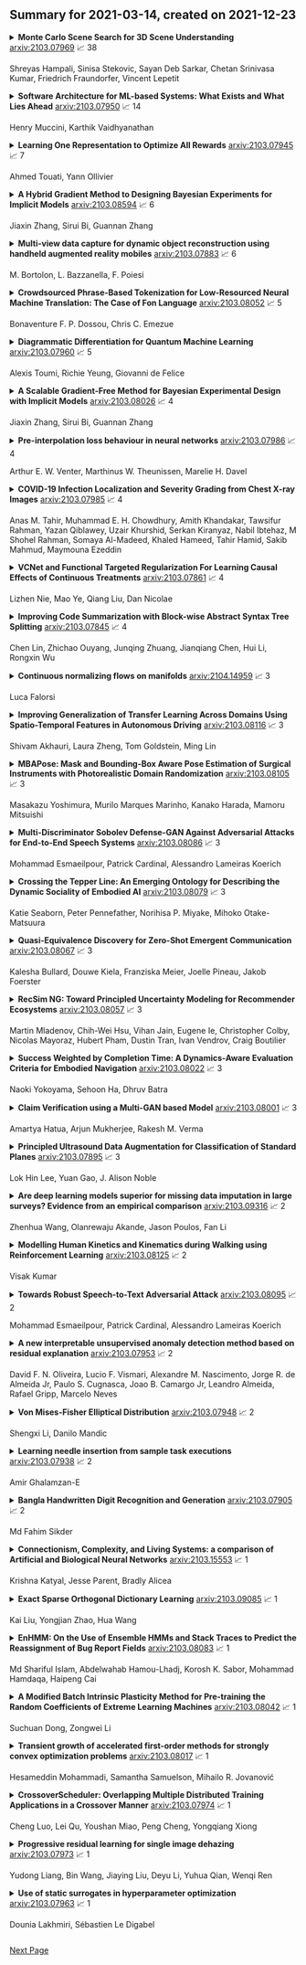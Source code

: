## Summary for 2021-03-14, created on 2021-12-23


<details><summary><b>Monte Carlo Scene Search for 3D Scene Understanding</b>
<a href="https://arxiv.org/abs/2103.07969">arxiv:2103.07969</a>
&#x1F4C8; 38 <br>
<p>Shreyas Hampali, Sinisa Stekovic, Sayan Deb Sarkar, Chetan Srinivasa Kumar, Friedrich Fraundorfer, Vincent Lepetit</p></summary>
<p>

**Abstract:** We explore how a general AI algorithm can be used for 3D scene understanding to reduce the need for training data. More exactly, we propose a modification of the Monte Carlo Tree Search (MCTS) algorithm to retrieve objects and room layouts from noisy RGB-D scans. While MCTS was developed as a game-playing algorithm, we show it can also be used for complex perception problems. Our adapted MCTS algorithm has few easy-to-tune hyperparameters and can optimise general losses. We use it to optimise the posterior probability of objects and room layout hypotheses given the RGB-D data. This results in an analysis-by-synthesis approach that explores the solution space by rendering the current solution and comparing it to the RGB-D observations. To perform this exploration even more efficiently, we propose simple changes to the standard MCTS' tree construction and exploration policy. We demonstrate our approach on the ScanNet dataset. Our method often retrieves configurations that are better than some manual annotations, especially on layouts.

</p>
</details>

<details><summary><b>Software Architecture for ML-based Systems: What Exists and What Lies Ahead</b>
<a href="https://arxiv.org/abs/2103.07950">arxiv:2103.07950</a>
&#x1F4C8; 14 <br>
<p>Henry Muccini, Karthik Vaidhyanathan</p></summary>
<p>

**Abstract:** The increasing usage of machine learning (ML) coupled with the software architectural challenges of the modern era has resulted in two broad research areas: i) software architecture for ML-based systems, which focuses on developing architectural techniques for better developing ML-based software systems, and ii) ML for software architectures, which focuses on developing ML techniques to better architect traditional software systems. In this work, we focus on the former side of the spectrum with a goal to highlight the different architecting practices that exist in the current scenario for architecting ML-based software systems. We identify four key areas of software architecture that need the attention of both the ML and software practitioners to better define a standard set of practices for architecting ML-based software systems. We base these areas in light of our experience in architecting an ML-based software system for solving queuing challenges in one of the largest museums in Italy.

</p>
</details>

<details><summary><b>Learning One Representation to Optimize All Rewards</b>
<a href="https://arxiv.org/abs/2103.07945">arxiv:2103.07945</a>
&#x1F4C8; 7 <br>
<p>Ahmed Touati, Yann Ollivier</p></summary>
<p>

**Abstract:** We introduce the forward-backward (FB) representation of the dynamics of a reward-free Markov decision process. It provides explicit near-optimal policies for any reward specified a posteriori. During an unsupervised phase, we use reward-free interactions with the environment to learn two representations via off-the-shelf deep learning methods and temporal difference (TD) learning. In the test phase, a reward representation is estimated either from observations or an explicit reward description (e.g., a target state). The optimal policy for that reward is directly obtained from these representations, with no planning. We assume access to an exploration scheme or replay buffer for the first phase.
  The corresponding unsupervised loss is well-principled: if training is perfect, the policies obtained are provably optimal for any reward function. With imperfect training, the sub-optimality is proportional to the unsupervised approximation error. The FB representation learns long-range relationships between states and actions, via a predictive occupancy map, without having to synthesize states as in model-based approaches.
  This is a step towards learning controllable agents in arbitrary black-box stochastic environments. This approach compares well to goal-oriented RL algorithms on discrete and continuous mazes, pixel-based MsPacman, and the FetchReach virtual robot arm. We also illustrate how the agent can immediately adapt to new tasks beyond goal-oriented RL.

</p>
</details>

<details><summary><b>A Hybrid Gradient Method to Designing Bayesian Experiments for Implicit Models</b>
<a href="https://arxiv.org/abs/2103.08594">arxiv:2103.08594</a>
&#x1F4C8; 6 <br>
<p>Jiaxin Zhang, Sirui Bi, Guannan Zhang</p></summary>
<p>

**Abstract:** Bayesian experimental design (BED) aims at designing an experiment to maximize the information gathering from the collected data. The optimal design is usually achieved by maximizing the mutual information (MI) between the data and the model parameters. When the analytical expression of the MI is unavailable, e.g., having implicit models with intractable data distributions, a neural network-based lower bound of the MI was recently proposed and a gradient ascent method was used to maximize the lower bound. However, the approach in Kleinegesse et al., 2020 requires a pathwise sampling path to compute the gradient of the MI lower bound with respect to the design variables, and such a pathwise sampling path is usually inaccessible for implicit models. In this work, we propose a hybrid gradient approach that leverages recent advances in variational MI estimator and evolution strategies (ES) combined with black-box stochastic gradient ascent (SGA) to maximize the MI lower bound. This allows the design process to be achieved through a unified scalable procedure for implicit models without sampling path gradients. Several experiments demonstrate that our approach significantly improves the scalability of BED for implicit models in high-dimensional design space.

</p>
</details>

<details><summary><b>Multi-view data capture for dynamic object reconstruction using handheld augmented reality mobiles</b>
<a href="https://arxiv.org/abs/2103.07883">arxiv:2103.07883</a>
&#x1F4C8; 6 <br>
<p>M. Bortolon, L. Bazzanella, F. Poiesi</p></summary>
<p>

**Abstract:** We propose a system to capture nearly-synchronous frame streams from multiple and moving handheld mobiles that is suitable for dynamic object 3D reconstruction. Each mobile executes Simultaneous Localisation and Mapping on-board to estimate its pose, and uses a wireless communication channel to send or receive synchronisation triggers. Our system can harvest frames and mobile poses in real time using a decentralised triggering strategy and a data-relay architecture that can be deployed either at the Edge or in the Cloud. We show the effectiveness of our system by employing it for 3D skeleton and volumetric reconstructions. Our triggering strategy achieves equal performance to that of an NTP-based synchronisation approach, but offers higher flexibility, as it can be adjusted online based on application needs. We created a challenging new dataset, namely 4DM, that involves six handheld augmented reality mobiles recording an actor performing sports actions outdoors. We validate our system on 4DM, analyse its strengths and limitations, and compare its modules with alternative ones.

</p>
</details>

<details><summary><b>Crowdsourced Phrase-Based Tokenization for Low-Resourced Neural Machine Translation: The Case of Fon Language</b>
<a href="https://arxiv.org/abs/2103.08052">arxiv:2103.08052</a>
&#x1F4C8; 5 <br>
<p>Bonaventure F. P. Dossou, Chris C. Emezue</p></summary>
<p>

**Abstract:** Building effective neural machine translation (NMT) models for very low-resourced and morphologically rich African indigenous languages is an open challenge. Besides the issue of finding available resources for them, a lot of work is put into preprocessing and tokenization. Recent studies have shown that standard tokenization methods do not always adequately deal with the grammatical, diacritical, and tonal properties of some African languages. That, coupled with the extremely low availability of training samples, hinders the production of reliable NMT models. In this paper, using Fon language as a case study, we revisit standard tokenization methods and introduce Word-Expressions-Based (WEB) tokenization, a human-involved super-words tokenization strategy to create a better representative vocabulary for training. Furthermore, we compare our tokenization strategy to others on the Fon-French and French-Fon translation tasks.

</p>
</details>

<details><summary><b>Diagrammatic Differentiation for Quantum Machine Learning</b>
<a href="https://arxiv.org/abs/2103.07960">arxiv:2103.07960</a>
&#x1F4C8; 5 <br>
<p>Alexis Toumi, Richie Yeung, Giovanni de Felice</p></summary>
<p>

**Abstract:** We introduce diagrammatic differentiation for tensor calculus by generalising the dual number construction from rigs to monoidal categories. Applying this to ZX diagrams, we show how to calculate diagrammatically the gradient of a linear map with respect to a phase parameter. For diagrams of parametrised quantum circuits, we get the well-known parameter-shift rule at the basis of many variational quantum algorithms. We then extend our method to the automatic differentation of hybrid classical-quantum circuits, using diagrams with bubbles to encode arbitrary non-linear operators. Moreover, diagrammatic differentiation comes with an open-source implementation in DisCoPy, the Python library for monoidal categories. Diagrammatic gradients of classical-quantum circuits can then be simplified using the PyZX library and executed on quantum hardware via the tket compiler. This opens the door to many practical applications harnessing both the structure of string diagrams and the computational power of quantum machine learning.

</p>
</details>

<details><summary><b>A Scalable Gradient-Free Method for Bayesian Experimental Design with Implicit Models</b>
<a href="https://arxiv.org/abs/2103.08026">arxiv:2103.08026</a>
&#x1F4C8; 4 <br>
<p>Jiaxin Zhang, Sirui Bi, Guannan Zhang</p></summary>
<p>

**Abstract:** Bayesian experimental design (BED) is to answer the question that how to choose designs that maximize the information gathering. For implicit models, where the likelihood is intractable but sampling is possible, conventional BED methods have difficulties in efficiently estimating the posterior distribution and maximizing the mutual information (MI) between data and parameters. Recent work proposed the use of gradient ascent to maximize a lower bound on MI to deal with these issues. However, the approach requires a sampling path to compute the pathwise gradient of the MI lower bound with respect to the design variables, and such a pathwise gradient is usually inaccessible for implicit models. In this paper, we propose a novel approach that leverages recent advances in stochastic approximate gradient ascent incorporated with a smoothed variational MI estimator for efficient and robust BED. Without the necessity of pathwise gradients, our approach allows the design process to be achieved through a unified procedure with an approximate gradient for implicit models. Several experiments show that our approach outperforms baseline methods, and significantly improves the scalability of BED in high-dimensional problems.

</p>
</details>

<details><summary><b>Pre-interpolation loss behaviour in neural networks</b>
<a href="https://arxiv.org/abs/2103.07986">arxiv:2103.07986</a>
&#x1F4C8; 4 <br>
<p>Arthur E. W. Venter, Marthinus W. Theunissen, Marelie H. Davel</p></summary>
<p>

**Abstract:** When training neural networks as classifiers, it is common to observe an increase in average test loss while still maintaining or improving the overall classification accuracy on the same dataset. In spite of the ubiquity of this phenomenon, it has not been well studied and is often dismissively attributed to an increase in borderline correct classifications. We present an empirical investigation that shows how this phenomenon is actually a result of the differential manner by which test samples are processed. In essence: test loss does not increase overall, but only for a small minority of samples. Large representational capacities allow losses to decrease for the vast majority of test samples at the cost of extreme increases for others. This effect seems to be mainly caused by increased parameter values relating to the correctly processed sample features. Our findings contribute to the practical understanding of a common behaviour of deep neural networks. We also discuss the implications of this work for network optimisation and generalisation.

</p>
</details>

<details><summary><b>COVID-19 Infection Localization and Severity Grading from Chest X-ray Images</b>
<a href="https://arxiv.org/abs/2103.07985">arxiv:2103.07985</a>
&#x1F4C8; 4 <br>
<p>Anas M. Tahir, Muhammad E. H. Chowdhury, Amith Khandakar, Tawsifur Rahman, Yazan Qiblawey, Uzair Khurshid, Serkan Kiranyaz, Nabil Ibtehaz, M Shohel Rahman, Somaya Al-Madeed, Khaled Hameed, Tahir Hamid, Sakib Mahmud, Maymouna Ezeddin</p></summary>
<p>

**Abstract:** Coronavirus disease 2019 (COVID-19) has been the main agenda of the whole world, since it came into sight in December 2019 as it has significantly affected the world economy and healthcare system. Given the effects of COVID-19 on pulmonary tissues, chest radiographic imaging has become a necessity for screening and monitoring the disease. Numerous studies have proposed Deep Learning approaches for the automatic diagnosis of COVID-19. Although these methods achieved astonishing performance in detection, they have used limited chest X-ray (CXR) repositories for evaluation, usually with a few hundred COVID-19 CXR images only. Thus, such data scarcity prevents reliable evaluation with the potential of overfitting. In addition, most studies showed no or limited capability in infection localization and severity grading of COVID-19 pneumonia. In this study, we address this urgent need by proposing a systematic and unified approach for lung segmentation and COVID-19 localization with infection quantification from CXR images. To accomplish this, we have constructed the largest benchmark dataset with 33,920 CXR images, including 11,956 COVID-19 samples, where the annotation of ground-truth lung segmentation masks is performed on CXRs by a novel human-machine collaborative approach. An extensive set of experiments was performed using the state-of-the-art segmentation networks, U-Net, U-Net++, and Feature Pyramid Networks (FPN). The developed network, after an extensive iterative process, reached a superior performance for lung region segmentation with Intersection over Union (IoU) of 96.11% and Dice Similarity Coefficient (DSC) of 97.99%. Furthermore, COVID-19 infections of various shapes and types were reliably localized with 83.05% IoU and 88.21% DSC. Finally, the proposed approach has achieved an outstanding COVID-19 detection performance with both sensitivity and specificity values above 99%.

</p>
</details>

<details><summary><b>VCNet and Functional Targeted Regularization For Learning Causal Effects of Continuous Treatments</b>
<a href="https://arxiv.org/abs/2103.07861">arxiv:2103.07861</a>
&#x1F4C8; 4 <br>
<p>Lizhen Nie, Mao Ye, Qiang Liu, Dan Nicolae</p></summary>
<p>

**Abstract:** Motivated by the rising abundance of observational data with continuous treatments, we investigate the problem of estimating the average dose-response curve (ADRF). Available parametric methods are limited in their model space, and previous attempts in leveraging neural network to enhance model expressiveness relied on partitioning continuous treatment into blocks and using separate heads for each block; this however produces in practice discontinuous ADRFs. Therefore, the question of how to adapt the structure and training of neural network to estimate ADRFs remains open. This paper makes two important contributions. First, we propose a novel varying coefficient neural network (VCNet) that improves model expressiveness while preserving continuity of the estimated ADRF. Second, to improve finite sample performance, we generalize targeted regularization to obtain a doubly robust estimator of the whole ADRF curve.

</p>
</details>

<details><summary><b>Improving Code Summarization with Block-wise Abstract Syntax Tree Splitting</b>
<a href="https://arxiv.org/abs/2103.07845">arxiv:2103.07845</a>
&#x1F4C8; 4 <br>
<p>Chen Lin, Zhichao Ouyang, Junqing Zhuang, Jianqiang Chen, Hui Li, Rongxin Wu</p></summary>
<p>

**Abstract:** Automatic code summarization frees software developers from the heavy burden of manual commenting and benefits software development and maintenance. Abstract Syntax Tree (AST), which depicts the source code's syntactic structure, has been incorporated to guide the generation of code summaries. However, existing AST based methods suffer from the difficulty of training and generate inadequate code summaries. In this paper, we present the Block-wise Abstract Syntax Tree Splitting method (BASTS for short), which fully utilizes the rich tree-form syntax structure in ASTs, for improving code summarization. BASTS splits the code of a method based on the blocks in the dominator tree of the Control Flow Graph, and generates a split AST for each code split. Each split AST is then modeled by a Tree-LSTM using a pre-training strategy to capture local non-linear syntax encoding. The learned syntax encoding is combined with code encoding, and fed into Transformer to generate high-quality code summaries. Comprehensive experiments on benchmarks have demonstrated that BASTS significantly outperforms state-of-the-art approaches in terms of various evaluation metrics. To facilitate reproducibility, our implementation is available at https://github.com/XMUDM/BASTS.

</p>
</details>

<details><summary><b>Continuous normalizing flows on manifolds</b>
<a href="https://arxiv.org/abs/2104.14959">arxiv:2104.14959</a>
&#x1F4C8; 3 <br>
<p>Luca Falorsi</p></summary>
<p>

**Abstract:** Normalizing flows are a powerful technique for obtaining reparameterizable samples from complex multimodal distributions. Unfortunately, current approaches are only available for the most basic geometries and fall short when the underlying space has a nontrivial topology, limiting their applicability for most real-world data. Using fundamental ideas from differential geometry and geometric control theory, we describe how the recently introduced Neural ODEs and continuous normalizing flows can be extended to arbitrary smooth manifolds. We propose a general methodology for parameterizing vector fields on these spaces and demonstrate how gradient-based learning can be performed. Additionally, we provide a scalable unbiased estimator for the divergence in this generalized setting. Experiments on a diverse selection of spaces empirically showcase the defined framework's ability to obtain reparameterizable samples from complex distributions.

</p>
</details>

<details><summary><b>Improving Generalization of Transfer Learning Across Domains Using Spatio-Temporal Features in Autonomous Driving</b>
<a href="https://arxiv.org/abs/2103.08116">arxiv:2103.08116</a>
&#x1F4C8; 3 <br>
<p>Shivam Akhauri, Laura Zheng, Tom Goldstein, Ming Lin</p></summary>
<p>

**Abstract:** Practical learning-based autonomous driving models must be capable of generalizing learned behaviors from simulated to real domains, and from training data to unseen domains with unusual image properties. In this paper, we investigate transfer learning methods that achieve robustness to domain shifts by taking advantage of the invariance of spatio-temporal features across domains. In this paper, we propose a transfer learning method to improve generalization across domains via transfer of spatio-temporal features and salient data augmentation. Our model uses a CNN-LSTM network with Inception modules for image feature extraction. Our method runs in two phases: Phase 1 involves training on source domain data, while Phase 2 performs training on target domain data that has been supplemented by feature maps generated using the Phase 1 model. Our model significantly improves performance in unseen test cases for both simulation-to-simulation transfer as well as simulation-to-real transfer by up to +37.3\% in test accuracy and up to +40.8\% in steering angle prediction, compared to other SOTA methods across multiple datasets.

</p>
</details>

<details><summary><b>MBAPose: Mask and Bounding-Box Aware Pose Estimation of Surgical Instruments with Photorealistic Domain Randomization</b>
<a href="https://arxiv.org/abs/2103.08105">arxiv:2103.08105</a>
&#x1F4C8; 3 <br>
<p>Masakazu Yoshimura, Murilo Marques Marinho, Kanako Harada, Mamoru Mitsuishi</p></summary>
<p>

**Abstract:** Surgical robots are controlled using a priori models based on robots' geometric parameters, which are calibrated before the surgical procedure. One of the challenges in using robots in real surgical settings is that parameters change over time, consequently deteriorating control accuracy. In this context, our group has been investigating online calibration strategies without added sensors. In one step toward that goal, we have developed an algorithm to estimate the pose of the instruments' shafts in endoscopic images. In this study, we build upon that earlier work and propose a new framework to more precisely estimate the pose of a rigid surgical instrument. Our strategy is based on a novel pose estimation model called MBAPose and the use of synthetic training data. Our experiments demonstrated an improvement of 21 % for translation error and 26 % for orientation error on synthetic test data with respect to our previous work. Results with real test data provide a baseline for further research.

</p>
</details>

<details><summary><b>Multi-Discriminator Sobolev Defense-GAN Against Adversarial Attacks for End-to-End Speech Systems</b>
<a href="https://arxiv.org/abs/2103.08086">arxiv:2103.08086</a>
&#x1F4C8; 3 <br>
<p>Mohammad Esmaeilpour, Patrick Cardinal, Alessandro Lameiras Koerich</p></summary>
<p>

**Abstract:** This paper introduces a defense approach against end-to-end adversarial attacks developed for cutting-edge speech-to-text systems. The proposed defense algorithm has four major steps. First, we represent speech signals with 2D spectrograms using the short-time Fourier transform. Second, we iteratively find a safe vector using a spectrogram subspace projection operation. This operation minimizes the chordal distance adjustment between spectrograms with an additional regularization term. Third, we synthesize a spectrogram with such a safe vector using a novel GAN architecture trained with Sobolev integral probability metric. To improve the model's performance in terms of stability and the total number of learned modes, we impose an additional constraint on the generator network. Finally, we reconstruct the signal from the synthesized spectrogram and the Griffin-Lim phase approximation technique. We evaluate the proposed defense approach against six strong white and black-box adversarial attacks benchmarked on DeepSpeech, Kaldi, and Lingvo models. Our experimental results show that our algorithm outperforms other state-of-the-art defense algorithms both in terms of accuracy and signal quality.

</p>
</details>

<details><summary><b>Crossing the Tepper Line: An Emerging Ontology for Describing the Dynamic Sociality of Embodied AI</b>
<a href="https://arxiv.org/abs/2103.08079">arxiv:2103.08079</a>
&#x1F4C8; 3 <br>
<p>Katie Seaborn, Peter Pennefather, Norihisa P. Miyake, Mihoko Otake-Matsuura</p></summary>
<p>

**Abstract:** Artificial intelligences (AI) are increasingly being embodied and embedded in the world to carry out tasks and support decision-making with and for people. Robots, recommender systems, voice assistants, virtual humans - do these disparate types of embodied AI have something in common? Here we show how they can manifest as "socially embodied AI." We define this as the state that embodied AI "circumstantially" take on within interactive contexts when perceived as both social and agentic by people. We offer a working ontology that describes how embodied AI can dynamically transition into socially embodied AI. We propose an ontological heuristic for describing the threshold: the Tepper line. We reinforce our theoretical work with expert insights from a card sort workshop. We end with two case studies to illustrate the dynamic and contextual nature of this heuristic.

</p>
</details>

<details><summary><b>Quasi-Equivalence Discovery for Zero-Shot Emergent Communication</b>
<a href="https://arxiv.org/abs/2103.08067">arxiv:2103.08067</a>
&#x1F4C8; 3 <br>
<p>Kalesha Bullard, Douwe Kiela, Franziska Meier, Joelle Pineau, Jakob Foerster</p></summary>
<p>

**Abstract:** Effective communication is an important skill for enabling information exchange in multi-agent settings and emergent communication is now a vibrant field of research, with common settings involving discrete cheap-talk channels. Since, by definition, these settings involve arbitrary encoding of information, typically they do not allow for the learned protocols to generalize beyond training partners. In contrast, in this work, we present a novel problem setting and the Quasi-Equivalence Discovery (QED) algorithm that allows for zero-shot coordination (ZSC), i.e., discovering protocols that can generalize to independently trained agents. Real world problem settings often contain costly communication channels, e.g., robots have to physically move their limbs, and a non-uniform distribution over intents. We show that these two factors lead to unique optimal ZSC policies in referential games, where agents use the energy cost of the messages to communicate intent. Other-Play was recently introduced for learning optimal ZSC policies, but requires prior access to the symmetries of the problem. Instead, QED can iteratively discovers the symmetries in this setting and converges to the optimal ZSC policy.

</p>
</details>

<details><summary><b>RecSim NG: Toward Principled Uncertainty Modeling for Recommender Ecosystems</b>
<a href="https://arxiv.org/abs/2103.08057">arxiv:2103.08057</a>
&#x1F4C8; 3 <br>
<p>Martin Mladenov, Chih-Wei Hsu, Vihan Jain, Eugene Ie, Christopher Colby, Nicolas Mayoraz, Hubert Pham, Dustin Tran, Ivan Vendrov, Craig Boutilier</p></summary>
<p>

**Abstract:** The development of recommender systems that optimize multi-turn interaction with users, and model the interactions of different agents (e.g., users, content providers, vendors) in the recommender ecosystem have drawn increasing attention in recent years. Developing and training models and algorithms for such recommenders can be especially difficult using static datasets, which often fail to offer the types of counterfactual predictions needed to evaluate policies over extended horizons. To address this, we develop RecSim NG, a probabilistic platform for the simulation of multi-agent recommender systems. RecSim NG is a scalable, modular, differentiable simulator implemented in Edward2 and TensorFlow. It offers: a powerful, general probabilistic programming language for agent-behavior specification; tools for probabilistic inference and latent-variable model learning, backed by automatic differentiation and tracing; and a TensorFlow-based runtime for running simulations on accelerated hardware. We describe RecSim NG and illustrate how it can be used to create transparent, configurable, end-to-end models of a recommender ecosystem, complemented by a small set of simple use cases that demonstrate how RecSim NG can help both researchers and practitioners easily develop and train novel algorithms for recommender systems.

</p>
</details>

<details><summary><b>Success Weighted by Completion Time: A Dynamics-Aware Evaluation Criteria for Embodied Navigation</b>
<a href="https://arxiv.org/abs/2103.08022">arxiv:2103.08022</a>
&#x1F4C8; 3 <br>
<p>Naoki Yokoyama, Sehoon Ha, Dhruv Batra</p></summary>
<p>

**Abstract:** We present Success weighted by Completion Time (SCT), a new metric for evaluating navigation performance for mobile robots. Several related works on navigation have used Success weighted by Path Length (SPL) as the primary method of evaluating the path an agent makes to a goal location, but SPL is limited in its ability to properly evaluate agents with complex dynamics. In contrast, SCT explicitly takes the agent's dynamics model into consideration, and aims to accurately capture how well the agent has approximated the fastest navigation behavior afforded by its dynamics. While several embodied navigation works use point-turn dynamics, we focus on unicycle-cart dynamics for our agent, which better exemplifies the dynamics model of popular mobile robotics platforms (e.g., LoCoBot, TurtleBot, Fetch, etc.). We also present RRT*-Unicycle, an algorithm for unicycle dynamics that estimates the fastest collision-free path and completion time from a starting pose to a goal location in an environment containing obstacles. We experiment with deep reinforcement learning and reward shaping to train and compare the navigation performance of agents with different dynamics models. In evaluating these agents, we show that in contrast to SPL, SCT is able to capture the advantages in navigation speed a unicycle model has over a simpler point-turn model of dynamics. Lastly, we show that we can successfully deploy our trained models and algorithms outside of simulation in the real world. We embody our agents in an real robot to navigate an apartment, and show that they can generalize in a zero-shot manner.

</p>
</details>

<details><summary><b>Claim Verification using a Multi-GAN based Model</b>
<a href="https://arxiv.org/abs/2103.08001">arxiv:2103.08001</a>
&#x1F4C8; 3 <br>
<p>Amartya Hatua, Arjun Mukherjee, Rakesh M. Verma</p></summary>
<p>

**Abstract:** This article describes research on claim verification carried out using a multiple GAN-based model. The proposed model consists of three pairs of generators and discriminators. The generator and discriminator pairs are responsible for generating synthetic data for supported and refuted claims and claim labels. A theoretical discussion about the proposed model is provided to validate the equilibrium state of the model. The proposed model is applied to the FEVER dataset, and a pre-trained language model is used for the input text data. The synthetically generated data helps to gain information which helps the model to perform better than state of the art models and other standard classifiers.

</p>
</details>

<details><summary><b>Principled Ultrasound Data Augmentation for Classification of Standard Planes</b>
<a href="https://arxiv.org/abs/2103.07895">arxiv:2103.07895</a>
&#x1F4C8; 3 <br>
<p>Lok Hin Lee, Yuan Gao, J. Alison Noble</p></summary>
<p>

**Abstract:** Deep learning models with large learning capacities often overfit to medical imaging datasets. This is because training sets are often relatively small due to the significant time and financial costs incurred in medical data acquisition and labelling. Data augmentation is therefore often used to expand the availability of training data and to increase generalization. However, augmentation strategies are often chosen on an ad-hoc basis without justification. In this paper, we present an augmentation policy search method with the goal of improving model classification performance. We include in the augmentation policy search additional transformations that are often used in medical image analysis and evaluate their performance. In addition, we extend the augmentation policy search to include non-linear mixed-example data augmentation strategies. Using these learned policies, we show that principled data augmentation for medical image model training can lead to significant improvements in ultrasound standard plane detection, with an an average F1-score improvement of 7.0% overall over naive data augmentation strategies in ultrasound fetal standard plane classification. We find that the learned representations of ultrasound images are better clustered and defined with optimized data augmentation.

</p>
</details>

<details><summary><b>Are deep learning models superior for missing data imputation in large surveys? Evidence from an empirical comparison</b>
<a href="https://arxiv.org/abs/2103.09316">arxiv:2103.09316</a>
&#x1F4C8; 2 <br>
<p>Zhenhua Wang, Olanrewaju Akande, Jason Poulos, Fan Li</p></summary>
<p>

**Abstract:** Multiple imputation (MI) is the state-of-the-art approach for dealing with missing data arising from non-response in sample surveys. Multiple imputation by chained equations (MICE) is the most widely used MI method, but it lacks theoretical foundation and is computationally intensive. Recently, MI methods based on deep learning models have been developed with encouraging results in small studies. However, there has been limited research on systematically evaluating their performance in realistic settings comparing to MICE, particularly in large-scale surveys. This paper provides a general framework for using simulations based on real survey data and several performance metrics to compare MI methods. We conduct extensive simulation studies based on the American Community Survey data to compare repeated sampling properties of four machine learning based MI methods: MICE with classification trees, MICE with random forests, generative adversarial imputation network, and multiple imputation using denoising autoencoders. We find the deep learning based MI methods dominate MICE in terms of computational time; however, MICE with classification trees consistently outperforms the deep learning MI methods in terms of bias, mean squared error, and coverage under a range of realistic settings.

</p>
</details>

<details><summary><b>Modelling Human Kinetics and Kinematics during Walking using Reinforcement Learning</b>
<a href="https://arxiv.org/abs/2103.08125">arxiv:2103.08125</a>
&#x1F4C8; 2 <br>
<p>Visak Kumar</p></summary>
<p>

**Abstract:** In this work, we develop an automated method to generate 3D human walking motion in simulation which is comparable to real-world human motion. At the core, our work leverages the ability of deep reinforcement learning methods to learn high-dimensional motor skills while being robust to variations in the environment dynamics. Our approach iterates between policy learning and parameter identification to match the real-world bio-mechanical human data. We present a thorough evaluation of the kinematics, kinetics and ground reaction forces generated by our learned virtual human agent. We also show that the method generalizes well across human-subjects with different kinematic structure and gait-characteristics.

</p>
</details>

<details><summary><b>Towards Robust Speech-to-Text Adversarial Attack</b>
<a href="https://arxiv.org/abs/2103.08095">arxiv:2103.08095</a>
&#x1F4C8; 2 <br>
<p>Mohammad Esmaeilpour, Patrick Cardinal, Alessandro Lameiras Koerich</p></summary>
<p>

**Abstract:** This paper introduces a novel adversarial algorithm for attacking the state-of-the-art speech-to-text systems, namely DeepSpeech, Kaldi, and Lingvo. Our approach is based on developing an extension for the conventional distortion condition of the adversarial optimization formulation using the Cramèr integral probability metric. Minimizing over this metric, which measures the discrepancies between original and adversarial samples' distributions, contributes to crafting signals very close to the subspace of legitimate speech recordings. This helps to yield more robust adversarial signals against playback over-the-air without employing neither costly expectation over transformation operations nor static room impulse response simulations. Our approach outperforms other targeted and non-targeted algorithms in terms of word error rate and sentence-level-accuracy with competitive performance on the crafted adversarial signals' quality. Compared to seven other strong white and black-box adversarial attacks, our proposed approach is considerably more resilient against multiple consecutive playbacks over-the-air, corroborating its higher robustness in noisy environments.

</p>
</details>

<details><summary><b>A new interpretable unsupervised anomaly detection method based on residual explanation</b>
<a href="https://arxiv.org/abs/2103.07953">arxiv:2103.07953</a>
&#x1F4C8; 2 <br>
<p>David F. N. Oliveira, Lucio F. Vismari, Alexandre M. Nascimento, Jorge R. de Almeida Jr, Paulo S. Cugnasca, Joao B. Camargo Jr, Leandro Almeida, Rafael Gripp, Marcelo Neves</p></summary>
<p>

**Abstract:** Despite the superior performance in modeling complex patterns to address challenging problems, the black-box nature of Deep Learning (DL) methods impose limitations to their application in real-world critical domains. The lack of a smooth manner for enabling human reasoning about the black-box decisions hinder any preventive action to unexpected events, in which may lead to catastrophic consequences. To tackle the unclearness from black-box models, interpretability became a fundamental requirement in DL-based systems, leveraging trust and knowledge by providing ways to understand the model's behavior. Although a current hot topic, further advances are still needed to overcome the existing limitations of the current interpretability methods in unsupervised DL-based models for Anomaly Detection (AD). Autoencoders (AE) are the core of unsupervised DL-based for AD applications, achieving best-in-class performance. However, due to their hybrid aspect to obtain the results (by requiring additional calculations out of network), only agnostic interpretable methods can be applied to AE-based AD. These agnostic methods are computationally expensive to process a large number of parameters. In this paper we present the RXP (Residual eXPlainer), a new interpretability method to deal with the limitations for AE-based AD in large-scale systems. It stands out for its implementation simplicity, low computational cost and deterministic behavior, in which explanations are obtained through the deviation analysis of reconstructed input features. In an experiment using data from a real heavy-haul railway line, the proposed method achieved superior performance compared to SHAP, demonstrating its potential to support decision making in large scale critical systems.

</p>
</details>

<details><summary><b>Von Mises-Fisher Elliptical Distribution</b>
<a href="https://arxiv.org/abs/2103.07948">arxiv:2103.07948</a>
&#x1F4C8; 2 <br>
<p>Shengxi Li, Danilo Mandic</p></summary>
<p>

**Abstract:** A large class of modern probabilistic learning systems assumes symmetric distributions, however, real-world data tend to obey skewed distributions and are thus not always adequately modelled through symmetric distributions. To address this issue, elliptical distributions are increasingly used to generalise symmetric distributions, and further improvements to skewed elliptical distributions have recently attracted much attention. However, existing approaches are either hard to estimate or have complicated and abstract representations. To this end, we propose to employ the von-Mises-Fisher (vMF) distribution to obtain an explicit and simple probability representation of the skewed elliptical distribution. This is shown not only to allow us to deal with non-symmetric learning systems, but also to provide a physically meaningful way of generalising skewed distributions. For rigour, our extension is proved to share important and desirable properties with its symmetric counterpart. We also demonstrate that the proposed vMF distribution is both easy to generate and stable to estimate, both theoretically and through examples.

</p>
</details>

<details><summary><b>Learning needle insertion from sample task executions</b>
<a href="https://arxiv.org/abs/2103.07938">arxiv:2103.07938</a>
&#x1F4C8; 2 <br>
<p>Amir Ghalamzan-E</p></summary>
<p>

**Abstract:** Automating a robotic task, e.g., robotic suturing can be very complex and time-consuming. Learning a task model to autonomously perform the task is invaluable making the technology, robotic surgery, accessible for a wider community. The data of robotic surgery can be easily logged where the collected data can be used to learn task models. This will result in reduced time and cost of robotic surgery in which a surgeon can supervise the robot operation or give high-level commands instead of low-level control of the tools. We present a data-set of needle insertion in soft tissue with two arms where Arm 1 inserts the needle into the tissue and Arm 2 actively manipulate the soft tissue to ensure the desired and actual exit points are the same. This is important in real-surgery because suturing without active manipulation of tissue may yield failure of the suturing as the stitch may not grip enough tissue to resist the force applied for the suturing. We present a needle insertion dataset including 60 successful trials recorded by 3 pair of stereo cameras. Moreover, we present Deep-robot Learning from Demonstrations that predicts the desired state of the robot at the time step after t (which the optimal action taken at t yields) by looking at the video of the past time steps, i.e. n step time history where N is the memory time window, of the task execution. The experimental results illustrate our proposed deep model architecture is outperforming the existing methods. Although the solution is not yet ready to be deployed on a real robot, the results indicate the possibility of future development for real robot deployment.

</p>
</details>

<details><summary><b>Bangla Handwritten Digit Recognition and Generation</b>
<a href="https://arxiv.org/abs/2103.07905">arxiv:2103.07905</a>
&#x1F4C8; 2 <br>
<p>Md Fahim Sikder</p></summary>
<p>

**Abstract:** Handwritten digit or numeral recognition is one of the classical issues in the area of pattern recognition and has seen tremendous advancement because of the recent wide availability of computing resources. Plentiful works have already done on English, Arabic, Chinese, Japanese handwritten script. Some work on Bangla also have been done but there is space for development. From that angle, in this paper, an architecture has been implemented which achieved the validation accuracy of 99.44% on BHAND dataset and outperforms Alexnet and Inception V3 architecture. Beside digit recognition, digit generation is another field which has recently caught the attention of the researchers though not many works have been done in this field especially on Bangla. In this paper, a Semi-Supervised Generative Adversarial Network or SGAN has been applied to generate Bangla handwritten numerals and it successfully generated Bangla digits.

</p>
</details>

<details><summary><b>Connectionism, Complexity, and Living Systems: a comparison of Artificial and Biological Neural Networks</b>
<a href="https://arxiv.org/abs/2103.15553">arxiv:2103.15553</a>
&#x1F4C8; 1 <br>
<p>Krishna Katyal, Jesse Parent, Bradly Alicea</p></summary>
<p>

**Abstract:** While Artificial Neural Networks (ANNs) have yielded impressive results in the realm of simulated intelligent behavior, it is important to remember that they are but sparse approximations of Biological Neural Networks (BNNs). We go beyond comparison of ANNs and BNNs to introduce principles from BNNs that might guide the further development of ANNs as embodied neural models. These principles include representational complexity, complex network structure/energetics, and robust function. We then consider these principles in ways that might be implemented in the future development of ANNs. In conclusion, we consider the utility of this comparison, particularly in terms of building more robust and dynamic ANNs. This even includes constructing a morphology and sensory apparatus to create an embodied ANN, which when complemented with the organizational and functional advantages of BNNs unlocks the adaptive potential of lifelike networks.

</p>
</details>

<details><summary><b>Exact Sparse Orthogonal Dictionary Learning</b>
<a href="https://arxiv.org/abs/2103.09085">arxiv:2103.09085</a>
&#x1F4C8; 1 <br>
<p>Kai Liu, Yongjian Zhao, Hua Wang</p></summary>
<p>

**Abstract:** Over the past decade, learning a dictionary from input images for sparse modeling has been one of the topics which receive most research attention in image processing and compressed sensing. Most existing dictionary learning methods consider an over-complete dictionary, such as the K-SVD method, which may result in high mutual incoherence and therefore has a negative impact in recognition. On the other side, the sparse codes are usually optimized by adding the $\ell_0$ or $\ell_1$-norm penalty, but with no strict sparsity guarantee. In this paper, we propose an orthogonal dictionary learning model which can obtain strictly sparse codes and orthogonal dictionary with global sequence convergence guarantee. We find that our method can result in better denoising results than over-complete dictionary based learning methods, and has the additional advantage of high computation efficiency.

</p>
</details>

<details><summary><b>EnHMM: On the Use of Ensemble HMMs and Stack Traces to Predict the Reassignment of Bug Report Fields</b>
<a href="https://arxiv.org/abs/2103.08083">arxiv:2103.08083</a>
&#x1F4C8; 1 <br>
<p>Md Shariful Islam, Abdelwahab Hamou-Lhadj, Korosh K. Sabor, Mohammad Hamdaqa, Haipeng Cai</p></summary>
<p>

**Abstract:** Bug reports (BR) contain vital information that can help triaging teams prioritize and assign bugs to developers who will provide the fixes. However, studies have shown that BR fields often contain incorrect information that need to be reassigned, which delays the bug fixing process. There exist approaches for predicting whether a BR field should be reassigned or not. These studies use mainly BR descriptions and traditional machine learning algorithms (SVM, KNN, etc.). As such, they do not fully benefit from the sequential order of information in BR data, such as function call sequences in BR stack traces, which may be valuable for improving the prediction accuracy. In this paper, we propose a novel approach, called EnHMM, for predicting the reassignment of BR fields using ensemble Hidden Markov Models (HMMs), trained on stack traces. EnHMM leverages the natural ability of HMMs to represent sequential data to model the temporal order of function calls in BR stack traces. When applied to Eclipse and Gnome BR repositories, EnHMM achieves an average precision, recall, and F-measure of 54%, 76%, and 60% on Eclipse dataset and 41%, 69%, and 51% on Gnome dataset. We also found that EnHMM improves over the best single HMM by 36% for Eclipse and 76% for Gnome. Finally, when comparing EnHMM to Im.ML.KNN, a recent approach in the field, we found that the average F-measure score of EnHMM improves the average F-measure of Im.ML.KNN by 6.80% and improves the average recall of Im.ML.KNN by 36.09%. However, the average precision of EnHMM is lower than that of Im.ML.KNN (53.93% as opposed to 56.71%).

</p>
</details>

<details><summary><b>A Modified Batch Intrinsic Plasticity Method for Pre-training the Random Coefficients of Extreme Learning Machines</b>
<a href="https://arxiv.org/abs/2103.08042">arxiv:2103.08042</a>
&#x1F4C8; 1 <br>
<p>Suchuan Dong, Zongwei Li</p></summary>
<p>

**Abstract:** In extreme learning machines (ELM) the hidden-layer coefficients are randomly set and fixed, while the output-layer coefficients of the neural network are computed by a least squares method. The randomly-assigned coefficients in ELM are known to influence its performance and accuracy significantly. In this paper we present a modified batch intrinsic plasticity (modBIP) method for pre-training the random coefficients in the ELM neural networks. The current method is devised based on the same principle as the batch intrinsic plasticity (BIP) method, namely, by enhancing the information transmission in every node of the neural network. It differs from BIP in two prominent aspects. First, modBIP does not involve the activation function in its algorithm, and it can be applied with any activation function in the neural network. In contrast, BIP employs the inverse of the activation function in its construction, and requires the activation function to be invertible (or monotonic). The modBIP method can work with the often-used non-monotonic activation functions (e.g. Gaussian, swish, Gaussian error linear unit, and radial-basis type functions), with which BIP breaks down. Second, modBIP generates target samples on random intervals with a minimum size, which leads to highly accurate computation results when combined with ELM. The combined ELM/modBIP method is markedly more accurate than ELM/BIP in numerical simulations. Ample numerical experiments are presented with shallow and deep neural networks for function approximation and boundary/initial value problems with partial differential equations. They demonstrate that the combined ELM/modBIP method produces highly accurate simulation results, and that its accuracy is insensitive to the random-coefficient initializations in the neural network. This is in sharp contrast with the ELM results without pre-training of the random coefficients.

</p>
</details>

<details><summary><b>Transient growth of accelerated first-order methods for strongly convex optimization problems</b>
<a href="https://arxiv.org/abs/2103.08017">arxiv:2103.08017</a>
&#x1F4C8; 1 <br>
<p>Hesameddin Mohammadi, Samantha Samuelson, Mihailo R. Jovanović</p></summary>
<p>

**Abstract:** Optimization algorithms are increasingly being used in applications with limited time budgets. In many real-time and embedded scenarios, only a few iterations can be performed and traditional convergence metrics cannot be used to evaluate performance in these non-asymptotic regimes. In this paper, we examine the transient behavior of accelerated first-order optimization algorithms. For quadratic optimization problems, we employ tools from linear systems theory to show that transient growth arises from the presence of non-normal dynamics. We identify the existence of modes that yield an algebraic growth in early iterations and quantify the transient excursion from the optimal solution caused by these modes. For strongly convex smooth optimization problems, we utilize the theory of integral quadratic constraints to establish an upper bound on the magnitude of the transient response of Nesterov's accelerated method. We show that both the Euclidean distance between the optimization variable and the global minimizer and the rise time to the transient peak are proportional to the square root of the condition number of the problem. Finally, for problems with large condition numbers, we demonstrate tightness of the bounds that we derive up to constant factors.

</p>
</details>

<details><summary><b>CrossoverScheduler: Overlapping Multiple Distributed Training Applications in a Crossover Manner</b>
<a href="https://arxiv.org/abs/2103.07974">arxiv:2103.07974</a>
&#x1F4C8; 1 <br>
<p>Cheng Luo, Lei Qu, Youshan Miao, Peng Cheng, Yongqiang Xiong</p></summary>
<p>

**Abstract:** Distributed deep learning workloads include throughput-intensive training tasks on the GPU clusters, where the Distributed Stochastic Gradient Descent (SGD) incurs significant communication delays after backward propagation, forces workers to wait for the gradient synchronization via a centralized parameter server or directly in decentralized workers. We present CrossoverScheduler, an algorithm that enables communication cycles of a distributed training application to be filled by other applications through pipelining communication and computation. With CrossoverScheduler, the running performance of distributed training can be significantly improved without sacrificing convergence rate and network accuracy. We achieve so by introducing Crossover Synchronization which allows multiple distributed deep learning applications to time-share the same GPU alternately. The prototype of CrossoverScheduler is built and integrated with Horovod. Experiments on a variety of distributed tasks show that CrossoverScheduler achieves 20% \times speedup for image classification tasks on ImageNet dataset.

</p>
</details>

<details><summary><b>Progressive residual learning for single image dehazing</b>
<a href="https://arxiv.org/abs/2103.07973">arxiv:2103.07973</a>
&#x1F4C8; 1 <br>
<p>Yudong Liang, Bin Wang, Jiaying Liu, Deyu Li, Yuhua Qian, Wenqi Ren</p></summary>
<p>

**Abstract:** The recent physical model-free dehazing methods have achieved state-of-the-art performances. However, without the guidance of physical models, the performances degrade rapidly when applied to real scenarios due to the unavailable or insufficient data problems. On the other hand, the physical model-based methods have better interpretability but suffer from multi-objective optimizations of parameters, which may lead to sub-optimal dehazing results. In this paper, a progressive residual learning strategy has been proposed to combine the physical model-free dehazing process with reformulated scattering model-based dehazing operations, which enjoys the merits of dehazing methods in both categories. Specifically, the global atmosphere light and transmission maps are interactively optimized with the aid of accurate residual information and preliminary dehazed restorations from the initial physical model-free dehazing process. The proposed method performs favorably against the state-of-the-art methods on public dehazing benchmarks with better model interpretability and adaptivity for complex hazy data.

</p>
</details>

<details><summary><b>Use of static surrogates in hyperparameter optimization</b>
<a href="https://arxiv.org/abs/2103.07963">arxiv:2103.07963</a>
&#x1F4C8; 1 <br>
<p>Dounia Lakhmiri, Sébastien Le Digabel</p></summary>
<p>

**Abstract:** Optimizing the hyperparameters and architecture of a neural network is a long yet necessary phase in the development of any new application. This consuming process can benefit from the elaboration of strategies designed to quickly discard low quality configurations and focus on more promising candidates. This work aims at enhancing HyperNOMAD, a library that adapts a direct search derivative-free optimization algorithm to tune both the architecture and the training of a neural network simultaneously, by targeting two keys steps of its execution and exploiting cheap approximations in the form of static surrogates to trigger the early stopping of the evaluation of a configuration and the ranking of pools of candidates. These additions to HyperNOMAD are shown to improve on its resources consumption without harming the quality of the proposed solutions.

</p>
</details>


[Next Page](2021/2021-03/2021-03-13.md)
